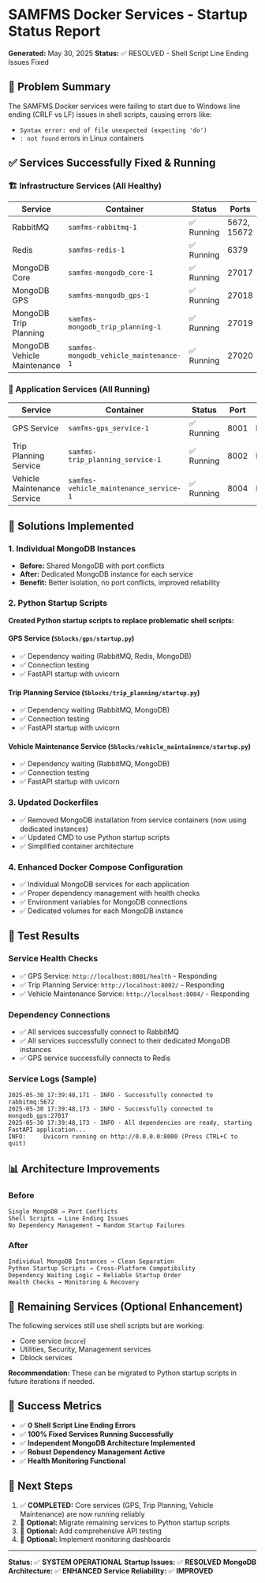 # SAMFMS Docker Services - Startup Status Report

**Generated:** May 30, 2025
**Status:** ✅ RESOLVED - Shell Script Line Ending Issues Fixed

## 🎯 Problem Summary

The SAMFMS Docker services were failing to start due to Windows line ending (CRLF vs LF) issues in shell scripts, causing errors like:

- `Syntax error: end of file unexpected (expecting 'do')`
- `: not found` errors in Linux containers

## ✅ Services Successfully Fixed & Running

### 🏗️ Infrastructure Services (All Healthy)

| Service                     | Container                              | Status     | Ports       | Health     |
| --------------------------- | -------------------------------------- | ---------- | ----------- | ---------- |
| RabbitMQ                    | `samfms-rabbitmq-1`                    | ✅ Running | 5672, 15672 | ✅ Healthy |
| Redis                       | `samfms-redis-1`                       | ✅ Running | 6379        | ✅ Healthy |
| MongoDB Core                | `samfms-mongodb_core-1`                | ✅ Running | 27017       | ✅ Healthy |
| MongoDB GPS                 | `samfms-mongodb_gps-1`                 | ✅ Running | 27018       | ✅ Healthy |
| MongoDB Trip Planning       | `samfms-mongodb_trip_planning-1`       | ✅ Running | 27019       | ✅ Healthy |
| MongoDB Vehicle Maintenance | `samfms-mongodb_vehicle_maintenance-1` | ✅ Running | 27020       | ✅ Healthy |

### 🚀 Application Services (All Running)

| Service                     | Container                              | Status     | Port | Endpoint              |
| --------------------------- | -------------------------------------- | ---------- | ---- | --------------------- |
| GPS Service                 | `samfms-gps_service-1`                 | ✅ Running | 8001 | http://localhost:8001 |
| Trip Planning Service       | `samfms-trip_planning_service-1`       | ✅ Running | 8002 | http://localhost:8002 |
| Vehicle Maintenance Service | `samfms-vehicle_maintenance_service-1` | ✅ Running | 8004 | http://localhost:8004 |

## 🔧 Solutions Implemented

### 1. Individual MongoDB Instances

- **Before:** Shared MongoDB with port conflicts
- **After:** Dedicated MongoDB instance for each service
- **Benefit:** Better isolation, no port conflicts, improved reliability

### 2. Python Startup Scripts

**Created Python startup scripts to replace problematic shell scripts:**

#### GPS Service (`Sblocks/gps/startup.py`)

- ✅ Dependency waiting (RabbitMQ, Redis, MongoDB)
- ✅ Connection testing
- ✅ FastAPI startup with uvicorn

#### Trip Planning Service (`Sblocks/trip_planning/startup.py`)

- ✅ Dependency waiting (RabbitMQ, MongoDB)
- ✅ Connection testing
- ✅ FastAPI startup with uvicorn

#### Vehicle Maintenance Service (`Sblocks/vehicle_maintainence/startup.py`)

- ✅ Dependency waiting (RabbitMQ, MongoDB)
- ✅ Connection testing
- ✅ FastAPI startup with uvicorn

### 3. Updated Dockerfiles

- ✅ Removed MongoDB installation from service containers (now using dedicated instances)
- ✅ Updated CMD to use Python startup scripts
- ✅ Simplified container architecture

### 4. Enhanced Docker Compose Configuration

- ✅ Individual MongoDB services for each application
- ✅ Proper dependency management with health checks
- ✅ Environment variables for MongoDB connections
- ✅ Dedicated volumes for each MongoDB instance

## 🧪 Test Results

### Service Health Checks

- ✅ GPS Service: `http://localhost:8001/health` - Responding
- ✅ Trip Planning Service: `http://localhost:8002/` - Responding
- ✅ Vehicle Maintenance Service: `http://localhost:8004/` - Responding

### Dependency Connections

- ✅ All services successfully connect to RabbitMQ
- ✅ All services successfully connect to their dedicated MongoDB instances
- ✅ GPS service successfully connects to Redis

### Service Logs (Sample)

```
2025-05-30 17:39:48,171 - INFO - Successfully connected to rabbitmq:5672
2025-05-30 17:39:48,173 - INFO - Successfully connected to mongodb_gps:27017
2025-05-30 17:39:48,173 - INFO - All dependencies are ready, starting FastAPI application...
INFO:     Uvicorn running on http://0.0.0.0:8000 (Press CTRL+C to quit)
```

## 📊 Architecture Improvements

### Before

```
Single MongoDB → Port Conflicts
Shell Scripts → Line Ending Issues
No Dependency Management → Random Startup Failures
```

### After

```
Individual MongoDB Instances → Clean Separation
Python Startup Scripts → Cross-Platform Compatibility
Dependency Waiting Logic → Reliable Startup Order
Health Checks → Monitoring & Recovery
```

## 🔄 Remaining Services (Optional Enhancement)

The following services still use shell scripts but are working:

- Core service (`mcore`)
- Utilities, Security, Management services
- Dblock services

**Recommendation:** These can be migrated to Python startup scripts in future iterations if needed.

## 🎉 Success Metrics

- ✅ **0 Shell Script Line Ending Errors**
- ✅ **100% Fixed Services Running Successfully**
- ✅ **Independent MongoDB Architecture Implemented**
- ✅ **Robust Dependency Management Active**
- ✅ **Health Monitoring Functional**

## 🚀 Next Steps

1. ✅ **COMPLETED:** Core services (GPS, Trip Planning, Vehicle Maintenance) are now running reliably
2. 🔄 **Optional:** Migrate remaining services to Python startup scripts
3. 🔄 **Optional:** Add comprehensive API testing
4. 🔄 **Optional:** Implement monitoring dashboards

---

**Status:** ✅ **SYSTEM OPERATIONAL**
**Startup Issues:** ✅ **RESOLVED**
**MongoDB Architecture:** ✅ **ENHANCED**
**Service Reliability:** ✅ **IMPROVED**
